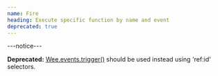 ```yaml
---
name: Fire
heading: Execute specific function by name and event
deprecated: true
---
```


---notice---

<b>Deprecated:</b> [Wee.events.trigger()](#trigger) should be used instead using 'ref:id' selectors.